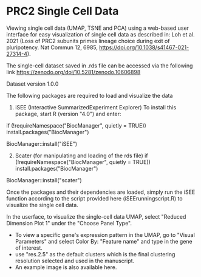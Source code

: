 # PRC2 Single Cell Data
Viewing single cell data (UMAP, TSNE and PCA) using a web-based user interface for easy visualization of single cell data as described in:
Loh et al. 2021 (Loss of PRC2 subunits primes lineage choice during exit of pluripotency. Nat Commun 12, 6985, https://doi.org/10.1038/s41467-021-27314-4).

The single-cell dataset saved in .rds file can be accessed via the following link https://zenodo.org/doi/10.5281/zenodo.10606898

Dataset version 1.0.0

The following packages are required to load and visualize the data

1) iSEE (Interactive SummarizedExperiment Explorer)
To install this package, start R (version "4.0") and enter:

if (!requireNamespace("BiocManager", quietly = TRUE))
    install.packages("BiocManager")

BiocManager::install("iSEE")

2) Scater (for manipulating and loading of the rds file)
if (!requireNamespace("BiocManager", quietly = TRUE))
    install.packages("BiocManager")

BiocManager::install("scater")

Once the packages and their dependencies are loaded, simply run the iSEE function according to the script provided here (iSEErunningscript.R) to visualize the single cell data.


In the userface, to visualize the single-cell data UMAP, select "Reduced Dimension Plot 1" under the "Choose Panel Type".
  - To view a specific gene's expression pattern in the UMAP, go to "Visual Parameters" and select Color By: "Feature name" and type in the gene of interest.
  - use "res.2.5" as the default clusters which is the final clustering resolution selected and used in the manuscript.
  - An example image is also available here. 
